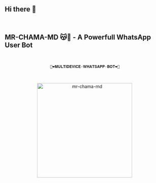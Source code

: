 ## Hi there 👋

<br>

## MR-CHAMA-MD 😽💐 - A Powerfull WhatsApp User Bot
<br>

                        🔰❤️𝐌𝐔𝐋𝐓𝐈𝐃𝐄𝐕𝐈𝐂𝐄-𝐖𝐇𝐀𝐓𝐒𝐀𝐏𝐏-𝐁𝐎𝐓❤️🔰

<br>
 
<p align="center">  
<a href="https://telegra.ph/file/ee3b010adb755e10bae9b.jpg">
<img alt="mr-chama-md" height="300" src="https://telegra.ph/file/ee3b010adb755e10bae9b.jpg">

</p>
<p align="center">
  <a href="#"><img src="http://readme-typing-svg.herokuapp.com?color=d1fa02&center=true&vCenter=true&multiline=false&lines=MR+CHAMA+MD+WHATSAPP+BOT" alt="">
</p>
